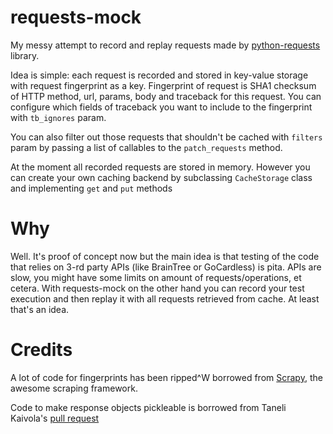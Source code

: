 requests-mock
=============

My messy attempt to record and replay requests made by [python-requests](https://github.com/kennethreitz/requests) library.

Idea is simple: each request is recorded and stored in key-value storage with
request fingerprint as a key. 
Fingerprint of request is SHA1 checksum of HTTP method, url, params, body and
traceback for this request. You can configure which fields of traceback you want
to include to the fingerprint with `tb_ignores` param.

You can also filter out those requests that shouldn't be cached with `filters` param by passing a list
of callables to the `patch_requests` method.

At the moment all recorded requests are stored in memory. However you can 
create your own caching backend by subclassing `CacheStorage` class and implementing
`get` and `put` methods

Why
=============
Well. It's proof of concept now but the main idea is that testing of the code
that relies on 3-rd party APIs (like BrainTree or GoCardless) is pita. APIs are
slow, you might have some limits on amount of requests/operations, et cetera.
With requests-mock on the other hand you can record your test execution and then
replay it with all requests retrieved from cache. At least that's an idea.

Credits
=============
A lot of code for fingerprints has been ripped^W borrowed from [Scrapy](https://github.com/scrapy/scrapy), the awesome
scraping framework.

Code to make response objects pickleable is borrowed from Taneli Kaivola's [pull request](https://github.com/tanelikaivola/requests/commit/a5360defdc3f91f4178e2aa1d7136a39a06b2a54)